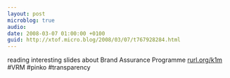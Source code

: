 ```yaml
---
layout: post
microblog: true
audio: 
date: 2008-03-07 01:00:00 +0100
guid: http://xtof.micro.blog/2008/03/07/t767928284.html
---
```

reading interesting slides about Brand Assurance Programme [rurl.org/k1m](http://rurl.org/k1m) #VRM #pinko #transparency
